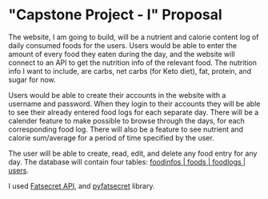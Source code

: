 # "Capstone Project - I"  Proposal

The website, I am going to build, will be a nutrient and calorie content log of daily consumed foods for the users. Users would be able to enter the amount of every food they eaten during the day, and the website will connect to an API to get the nutrition info of the relevant food. The nutrition info I want to include, are carbs, net carbs (for Keto diet), fat, protein, and sugar for now.

Users would be able to create their accounts in the website with a username and password. When they login to their accounts they will be able to see their already entered food logs for each separate day. There will be a calender feature to make possible to browse through the days, for each corresponding food log. There will also be a feature to see nutrient and calorie sum/average for a period of time specified by the user.

<!-- The user will be able to create, read, edit, and delete any food entry for any day. The database will contain two tables: [users & food_logs](https://docs.google.com/drawings/d/16HER8Z3KmN-mbUIALi8C0DKeYLNxTHT35uLNohaH2dk/edit?usp=sharing). -->

The user will be able to create, read, edit, and delete any food entry for any day. The database will contain four tables: [foodinfos | foods | foodlogs | users](/static/images/schema.jpeg).

I used [Fatsecret API](https://platform.fatsecret.com/api/), and [pyfatsecret](https://pyfatsecret.readthedocs.io/en/latest/index.html) library.




